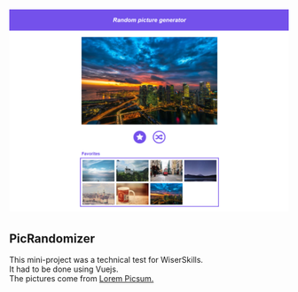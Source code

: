 # ![Preview](screenshots/preview.png)
## PicRandomizer
This mini-project was a technical test for WiserSkills.<br />
It had to be done using Vuejs.<br />
The pictures come from <a href="https://picsum.photos/">Lorem Picsum.</a><br />
